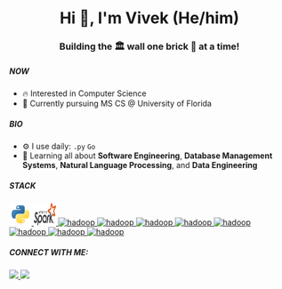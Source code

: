 <h1 align="center">Hi 👋, I'm Vivek (He/him)</h1>
<h3 align="center">Building the 🏛️ wall one brick 🧱 at a time!</h3>

##### NOW
- 🔥 Interested in Computer Science
- 💬 Currently pursuing MS CS @ University of Florida 

##### BIO
- ⚙️ I use daily: `.py` `Go`
- 🌱 Learning all about **Software Engineering**, **Database Management Systems**, **Natural Language Processing**, and **Data Engineering**



##### STACK
<!-- Python -->
<p align="left">
<a href="https://www.python.org">
    <img src="https://raw.githubusercontent.com/devicons/devicon/master/icons/python/python-original.svg" alt="css3" width="40" height="40"/>
<!-- Spark -->
<a href="https://spark.apache.org/">
<img src="img/spark-original.svg" alt="hadoop" width="40" height="40"/> </a>
<!-- Hadoop -->
<a href="https://hadoop.apache.org/">
<img src="https://www.vectorlogo.zone/logos/apache_hadoop/apache_hadoop-icon.svg" alt="hadoop" width="40" height="40"/> </a>
<!-- PostsgreSQL -->
<a href="https://www.postgresql.org/">
<img src="https://cdn.jsdelivr.net/gh/devicons/devicon/icons/postgresql/postgresql-original-wordmark.svg" alt="hadoop" width="40" height="40"/> </a>
<!-- Ansible -->
<a href="https://www.ansible.com/">
<img src="https://cdn.jsdelivr.net/gh/devicons/devicon/icons/ansible/ansible-original-wordmark.svg" alt="hadoop" width="40" height="40"/> </a>
<!-- Docker -->
<a href="https://www.docker.com/">
<img src="https://cdn.jsdelivr.net/gh/devicons/devicon/icons/docker/docker-original-wordmark.svg" alt="hadoop" width="40" height="40"/> </a>
<!-- Kubernetes -->
<a href="https://kubernetes.io/">
<img src="https://cdn.jsdelivr.net/gh/devicons/devicon/icons/kubernetes/kubernetes-plain-wordmark.svg" alt="hadoop" width="40" height="40"/> </a>
<!-- Pandas -->
<a href="https://pandas.pydata.org/">
<img src="https://cdn.jsdelivr.net/gh/devicons/devicon/icons/pandas/pandas-original-wordmark.svg" alt="hadoop" width="40" height="40"/> </a>
<!-- Pytorch -->
<a href="https://pytorch.org/">
<img src="https://cdn.jsdelivr.net/gh/devicons/devicon/icons/pytorch/pytorch-original-wordmark.svg" alt="hadoop" width="40" height="40"/> </a>
<!-- Git -->
<a href="https://github.com/sumeetaher">
<img src="https://cdn.jsdelivr.net/gh/devicons/devicon/icons/git/git-original-wordmark.svg" alt="hadoop" width="40" height="40"/> </a>
</p>

##### CONNECT WITH ME:
<p left="center">
<a href="https://www.linkedin.com/in/ahervivek/">
  <img src="https://img.shields.io/badge/linkedin-%230077B5.svg?&style=for-the-badge&logo=linkedin&logoColor=white" height=25>
</a>
<a href="mailto:vivek4879@gmail.com">
  <img src="https://img.shields.io/badge/Gmail-D14836?style=for-the-badge&logo=gmail&logoColor=white" height=25>
</a>
</p>
